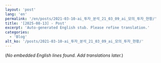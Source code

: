 ```yaml
---
layout: 'post'
lang: 'en'
permalink: '/en/posts/2021-03-10-ai_투자_분석_21_03_09_ai_모의_투자_현황/'
title: '[2025-08-13] - Post'
excerpt: 'Auto-generated English stub. Please refine translation.'
categories:
  - 'Blog'
alt_ko: '/posts/2021-03-10-ai_투자_분석_21_03_09_ai_모의_투자_현황/'
---
```


(*No embedded English lines found. Add translations later.*)
